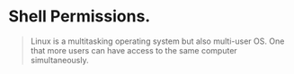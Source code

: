 # Shell Permissions.
> Linux is a multitasking operating system but also multi-user OS. One that more users can have access to the same computer simultaneously.
